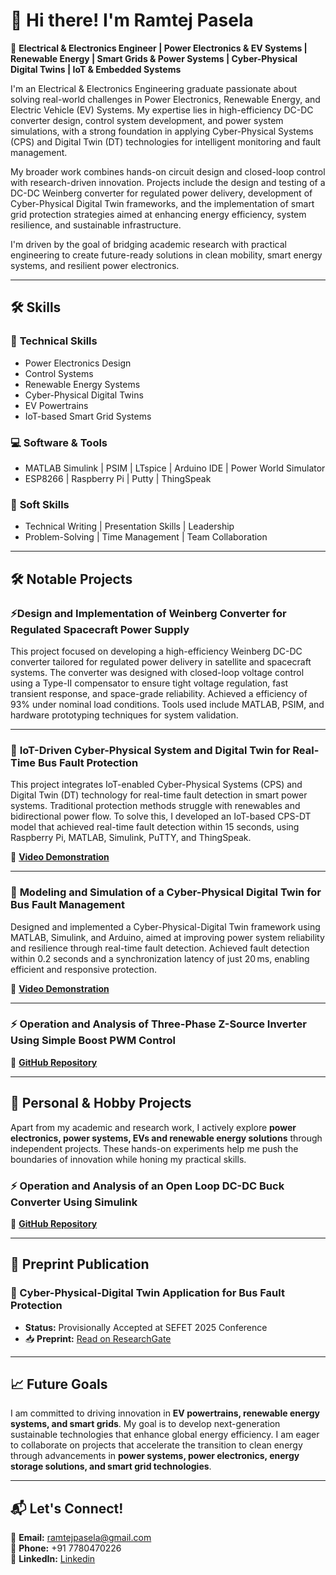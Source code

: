 # 👋 Hi there! I'm **Ramtej Pasela**  

🚀 **Electrical & Electronics Engineer | Power Electronics & EV Systems | Renewable Energy | Smart Grids & Power Systems | Cyber-Physical Digital Twins | IoT & Embedded Systems**  

I'm an Electrical & Electronics Engineering graduate passionate about solving real-world challenges in Power Electronics, Renewable Energy, and Electric Vehicle (EV) Systems. My expertise lies in high-efficiency DC-DC converter design, control system development, and power system simulations, with a strong foundation in applying Cyber-Physical Systems (CPS) and Digital Twin (DT) technologies for intelligent monitoring and fault management.

My broader work combines hands-on circuit design and closed-loop control with research-driven innovation. Projects include the design and testing of a DC-DC Weinberg converter for regulated power delivery, development of Cyber-Physical Digital Twin frameworks, and the implementation of smart grid protection strategies aimed at enhancing energy efficiency, system resilience, and sustainable infrastructure.

I'm driven by the goal of bridging academic research with practical engineering to create future-ready solutions in clean mobility, smart energy systems, and resilient power electronics.

---

## 🛠 **Skills**  

### 🔌 **Technical Skills**  
- Power Electronics Design  
- Control Systems  
- Renewable Energy Systems  
- Cyber-Physical Digital Twins  
- EV Powertrains  
- IoT-based Smart Grid Systems  

### 💻 **Software & Tools**  
- MATLAB Simulink | PSIM | LTspice | Arduino IDE | Power World Simulator  
- ESP8266 | Raspberry Pi | Putty | ThingSpeak  

### 🌟 **Soft Skills**  
- Technical Writing | Presentation Skills | Leadership  
- Problem-Solving | Time Management | Team Collaboration  

---



## 🛠 **Notable Projects**  

### ⚡**Design and Implementation of Weinberg Converter for Regulated Spacecraft Power Supply**
This project focused on developing a high-efficiency Weinberg DC-DC converter tailored for regulated power delivery in satellite and spacecraft systems. The converter was designed with closed-loop voltage control using a Type-II compensator to ensure tight voltage regulation, fast transient response, and space-grade reliability. Achieved a efficiency of 93% under nominal load conditions. Tools used include MATLAB, PSIM, and hardware prototyping techniques for system validation.

---

### 🔎 **IoT-Driven Cyber-Physical System and Digital Twin for Real-Time Bus Fault Protection**  
This project integrates IoT-enabled Cyber-Physical Systems (CPS) and Digital Twin (DT) technology for real-time fault detection in smart power systems. Traditional protection methods struggle with renewables and bidirectional power flow. To solve this, I developed an IoT-based CPS-DT model that achieved real-time fault detection within 15 seconds, using Raspberry Pi, MATLAB, Simulink, PuTTY, and ThingSpeak.

🎥 **[Video Demonstration](https://youtu.be/1SOuRba_OvU)**  

---

### 🔎 **Modeling and Simulation of a Cyber-Physical Digital Twin for Bus Fault Management**  
Designed and implemented a Cyber-Physical-Digital Twin framework using MATLAB, Simulink, and Arduino, aimed at improving power system reliability and resilience through real-time fault detection. Achieved fault detection within 0.2 seconds and a synchronization latency of just 20 ms, enabling efficient and responsive protection.

🎥 **[Video Demonstration](https://youtu.be/wIhd6TCpo74)**  

---

### ⚡ **Operation and Analysis of Three-Phase Z-Source Inverter Using Simple Boost PWM Control**  
🎯 **[GitHub Repository](https://github.com/RAMTEJPASELA/Three-Phase-ZSI-Simple-Boost-PWM/blob/main/README.md)**  

---

## 🎯 **Personal & Hobby Projects**  

Apart from my academic and research work, I actively explore **power electronics, power systems, EVs and renewable energy solutions** through independent projects. These hands-on experiments help me push the boundaries of innovation while honing my practical skills.  

### ⚡ **Operation and Analysis of an Open Loop DC-DC Buck Converter Using Simulink**  
🎯 **[GitHub Repository](https://github.com/RAMTEJPASELA/Buck-Converter-Open-Loop-Simulation-in-MATLAB-Simulink/blob/main/README.md)**  

---


## 📄 Preprint Publication

### 📘 Cyber-Physical-Digital Twin Application for Bus Fault Protection  
- **Status:** Provisionally Accepted at SEFET 2025 Conference  
- 📥 **Preprint:** [Read on ResearchGate](https://www.researchgate.net/publication/390321499_Cyber-Physical-Digital_Twin_Application_for_Bus_Fault_Protection)

---

## 📈 **Future Goals**  

I am committed to driving innovation in **EV powertrains, renewable energy systems, and smart grids**. My goal is to develop next-generation sustainable technologies that enhance global energy efficiency. I am eager to collaborate on projects that accelerate the transition to clean energy through advancements in **power systems, power electronics, energy storage solutions, and smart grid technologies**.  


---

## 📬 **Let's Connect!**  

📧 **Email:** [ramtejpasela@gmail.com](mailto:ramtejpasela@gmail.com)  
📱 **Phone:** +91 7780470226  
💼 **LinkedIn:** [Linkedin](https://www.linkedin.com/in/paselaramtej)  

